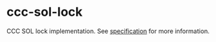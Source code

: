 # ccc-sol-lock

CCC SOL lock implementation. See [specification](../../docs/sol.md) for more information.
